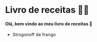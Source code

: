 # Livro de receitas :man_cook:

#### Olá, bem vindo ao meu livro de receitas :wave:

- Strogonoff de frango
